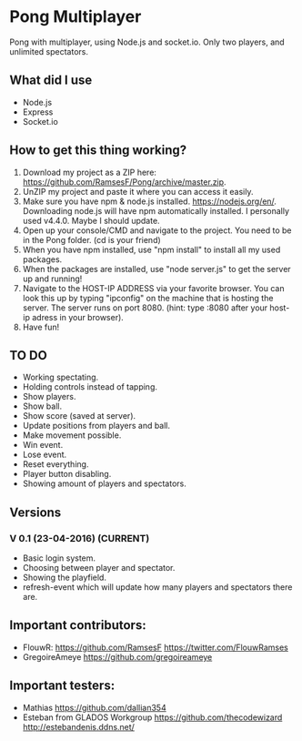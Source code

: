 # Pong Multiplayer
Pong with multiplayer, using Node.js and socket.io. Only two players, and unlimited spectators.

## What did I use
- Node.js
- Express
- Socket.io

## How to get this thing working?
1. Download my project as a ZIP here: https://github.com/RamsesF/Pong/archive/master.zip.
2. UnZIP my project and paste it where you can access it easily.
3. Make sure you have npm & node.js installed. https://nodejs.org/en/. Downloading node.js will have npm automatically installed. I personally used v4.4.0. Maybe I should update.
4. Open up your console/CMD and navigate to the project. You need to be in the Pong folder. (cd is your friend)
5. When you have npm installed, use "npm install" to install all my used packages.
6. When the packages are installed, use "node server.js" to get the server up and running!
7. Navigate to the HOST-IP ADDRESS via your favorite browser. You can look this up by typing "ipconfig" on the machine that is hosting the server. The server runs on port 8080. (hint: type :8080 after your host-ip adress in your browser).
8. Have fun!

## TO DO
- Working spectating.
- Holding controls instead of tapping.
- Show players.
- Show ball.
- Show score (saved at server).
- Update positions from players and ball.
- Make movement possible.
- Win event.
- Lose event.
- Reset everything.
- Player button disabling.
- Showing amount of players and spectators.

## Versions
### V 0.1 (23-04-2016) (CURRENT)
- Basic login system.
- Choosing between player and spectator.
- Showing the playfield.
- refresh-event which will update how many players and spectators there are.


## Important contributors:
- FlouwR: https://github.com/RamsesF https://twitter.com/FlouwRamses
- GregoireAmeye https://github.com/gregoireameye
 

## Important testers:
- Mathias https://github.com/dallian354
- Esteban from GLADOS Workgroup https://github.com/thecodewizard http://estebandenis.ddns.net/
